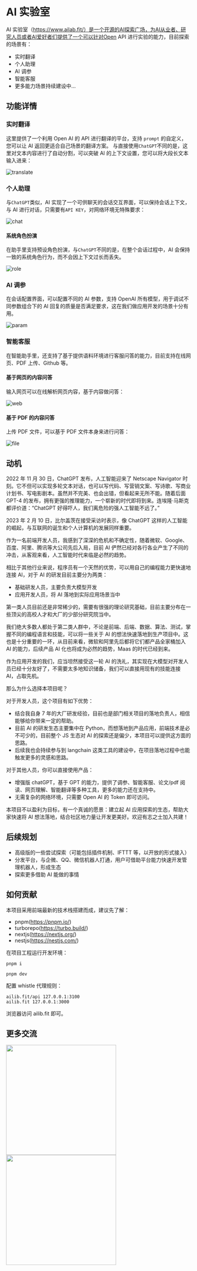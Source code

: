 # AI 实验室

AI 实验室（https://www.ailab.fit/）是一个开源的AI探索广场，为AI从业者、研究人员或者AI爱好者们提供了一个可以针对Open API 进行实验的能力，目前探索的场景有：

- 实时翻译
- 个人助理
- AI 调参
- 智能客服
- 更多能力场景持续建设中...

## 功能详情

### 实时翻译

这里提供了一个利用 Open AI 的 API 进行翻译的平台，支持 `prompt` 的自定义，您可以让 AI 返回更适合自己场景的翻译方案。
与直接使用`ChatGPT`不同的是，这里对文本内容进行了自动分割，可以突破 AI 的上下文设置，您可以将大段长文本输入进来：

![translate](.assets/translate.png)

### 个人助理

与`ChatGPT`类似，AI 实现了一个可供聊天的会话交互界面，可以保持会话上下文，与 AI 进行对话，只需要有`API KEY`，对网络环境无特殊要求：

![chat](.assets/chat.png)

#### 系统角色扮演

在助手里支持预设角色扮演，与`ChatGPT`不同的是，在整个会话过程中，AI 会保持一致的系统角色行为，而不会因上下文过长而丢失。

![role](.assets/role.jpg)

### AI 调参

在会话配置界面，可以配置不同的 AI 参数，支持 OpenAI 所有模型，用于调试不同参数组合下的 AI 回复的质量是否满足要求，这在我们做应用开发的场景十分有用。

![param](.assets/param.png)

### 智能客服

在智能助手里，还支持了基于提供语料环境进行客服问答的能力，目前支持在线网页、PDF 上传、Github 等。

#### 基于网页的内容问答

输入网页可以在线解析网页内容，基于内容做问答：

![web](.assets/web.jpg)

#### 基于 PDF 的内容问答

上传 PDF 文件，可以基于 PDF 文件本身来进行问答：

![file](.assets/file.jpg)

## 动机

2022 年 11 月 30 日，ChatGPT 发布，人工智能迎来了 Netscape Navigator 时刻。它不但可以实现多轮文本对话，也可以写代码、写营销文案、写诗歌、写商业计划书、写电影剧本。虽然并不完美、也会出错，但看起来无所不能。随着后面 GPT-4 的发布，拥有更强的推理能力，一个崭新的时代即将到来。连埃隆·马斯克都评价道：“ChatGPT 好得吓人，我们离危险的强人工智能不远了。”

2023 年 2 月 10 日，比尔盖茨在接受采访时表示，像 ChatGPT 这样的人工智能的崛起，与互联网的诞生和个人计算机的发展同样重要。

作为一名前端开发人员，我感到了深深的危机和不确定性，随着微软、Google、百度、阿里、腾讯等大公司先后入局，目前 AI 俨然已经对各行各业产生了不同的冲击，从客观来看，人工智能时代来临是必然的趋势。

相比于其他行业来说，程序员有一个天然的优势，可以用自己的编程能力更快速地连接 AI，对于 AI 的研发目前主要分为两类：

- 基础研发人员，主要负责大模型开发
- 应用开发人员，将 AI 落地到实际应用场景当中

第一类人员目前还是非常稀少的，需要有很强的理论研究基础，目前主要分布在一些顶尖的高校人才和大厂的少部分研究院当中。

我们绝大多数人都处于第二类人群中，不论是前端、后端、数据、算法、测试，掌握不同的编程语言和技能，可以将一些关于 AI 的想法快速落地到生产项目中。这也是十分重要的一环，从目前来看，微软和阿里先后都将它们都产品全家桶加入 AI 的能力，后续产品 AI 化也将成为必然的趋势，Maas 的时代已经到来。

作为应用开发的我们，应当坦然接受这一轮 AI 的洗礼，其实现在大模型对开发人员已经十分友好了，不需要太多地知识储备，我们可以直接用现有的技能连接 AI，占取先机。

那么为什么选择本项目呢？

对于开发人员，这个项目有如下优势：

- 结合我自身 7 年的大厂研发经验，目前也是部门相关项目的落地负责人，相信能够给你带来一定的帮助。
- 目前 AI 的研发生态主要集中在 Python，而想落地到产品应用，前端技术是必不可少的，目前整个 JS 生态对 AI 的探索还是偏少，本项目可以提供这方面的思路。
- 后续我也会持续参与到 langchain 这类工具的建设中，在项目落地过程中也能触发更多的灵感和思路。

对于其他人员，你可以直接使用产品：

- 增强版 chatGPT，基于 GPT 的能力，提供了调参、智能客服、论文/pdf 阅读、网页理解、智能翻译等多种工具，更多的能力还在支持中。
- 无需复杂的网络环境，只需要 Open AI 的 Token 即可访问。

本项目不以盈利为目标，有一个真诚的愿景：建立起 AI 应用探索的生态，帮助大家快速将 AI 想法落地，结合社区地力量让开发更美好。欢迎有志之士加入共建！

## 后续规划

- 高级版的一些尝试探索（可能包括插件机制、IFTTT 等，以开放的形式接入）
- 分发平台，与企微、QQ、微信机器人打通，用户可借助平台能力快速开发管理机器人，形成生态
- 探索更多借助 AI 能做的事情

## 如何贡献

本项目采用前端最新的技术栈搭建而成，建议先了解：

- pnpm(https://pnpm.io/)
- turborepo(https://turbo.build/)
- nextjs(https://nextjs.org/)
- nestjs(https://nestjs.com/)

在项目工程运行开发环境：

```
pnpm i
```

```
pnpm dev
```

配置 whistle 代理规则：

```
ailib.fit/api 127.0.0.1:3100
ailib.fit 127.0.0.1:3000
```

浏览器访问 ailib.fit 即可。

## 更多交流

<img src=".assets/qq.jpg" width=300 height=300/>
<img src=".assets/wx.jpg" width=300 height=300/>
